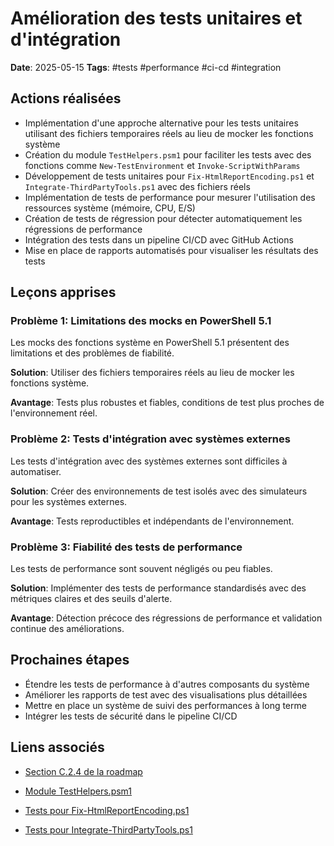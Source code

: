 # Amélioration des tests unitaires et d'intégration

**Date**: 2025-05-15
**Tags**: #tests #performance #ci-cd #integration

## Actions réalisées

- Implémentation d'une approche alternative pour les tests unitaires utilisant des fichiers temporaires réels au lieu de mocker les fonctions système
- Création du module `TestHelpers.psm1` pour faciliter les tests avec des fonctions comme `New-TestEnvironment` et `Invoke-ScriptWithParams`
- Développement de tests unitaires pour `Fix-HtmlReportEncoding.ps1` et `Integrate-ThirdPartyTools.ps1` avec des fichiers réels
- Implémentation de tests de performance pour mesurer l'utilisation des ressources système (mémoire, CPU, E/S)
- Création de tests de régression pour détecter automatiquement les régressions de performance
- Intégration des tests dans un pipeline CI/CD avec GitHub Actions
- Mise en place de rapports automatisés pour visualiser les résultats des tests

## Leçons apprises

### Problème 1: Limitations des mocks en PowerShell 5.1

Les mocks des fonctions système en PowerShell 5.1 présentent des limitations et des problèmes de fiabilité.

**Solution**: Utiliser des fichiers temporaires réels au lieu de mocker les fonctions système.

**Avantage**: Tests plus robustes et fiables, conditions de test plus proches de l'environnement réel.

### Problème 2: Tests d'intégration avec systèmes externes

Les tests d'intégration avec des systèmes externes sont difficiles à automatiser.

**Solution**: Créer des environnements de test isolés avec des simulateurs pour les systèmes externes.

**Avantage**: Tests reproductibles et indépendants de l'environnement.

### Problème 3: Fiabilité des tests de performance

Les tests de performance sont souvent négligés ou peu fiables.

**Solution**: Implémenter des tests de performance standardisés avec des métriques claires et des seuils d'alerte.

**Avantage**: Détection précoce des régressions de performance et validation continue des améliorations.

## Prochaines étapes

- Étendre les tests de performance à d'autres composants du système
- Améliorer les rapports de test avec des visualisations plus détaillées
- Mettre en place un système de suivi des performances à long terme
- Intégrer les tests de sécurité dans le pipeline CI/CD

## Liens associés

- [Section C.2.4 de la roadmap](../../../Roadmap/roadmap_complete.md#c24-intégration-avec-des-outils-danalyse-tiers)

- [Module TestHelpers.psm1](../../../development/development/scripts/analysis/development/testing/tests/TestHelpers.psm1)
- [Tests pour Fix-HtmlReportEncoding.ps1](../../../development/development/scripts/analysis/development/testing/tests/Fix-HtmlReportEncoding.Tests.ps1)
- [Tests pour Integrate-ThirdPartyTools.ps1](../../../development/development/scripts/analysis/development/testing/tests/Integrate-ThirdPartyTools.RealFiles.Tests.ps1)
